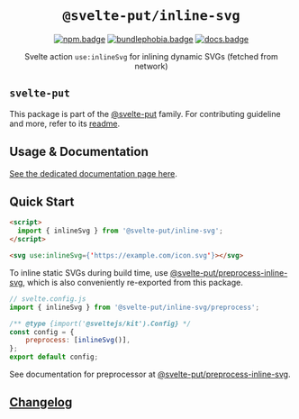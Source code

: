 <div align="center">

# `@svelte-put/inline-svg`

[![npm.badge]][npm] [![bundlephobia.badge]][bundlephobia] [![docs.badge]][docs]

Svelte action `use:inlineSvg` for inlining dynamic SVGs (fetched from network)

</div>

## `svelte-put`

This package is part of the [@svelte-put][github.monorepo] family. For contributing guideline and more, refer to its [readme][github.monorepo].

## Usage & Documentation

[See the dedicated documentation page here][docs].

## Quick Start

```html
<script>
  import { inlineSvg } from '@svelte-put/inline-svg';
</script>

<svg use:inlineSvg={'https://example.com/icon.svg'}></svg>
```

To inline static SVGs during build time, use [@svelte-put/preprocess-inline-svg](https://github.com/vnphanquang/svelte-put/tree/main/packages/preprocessors/inline-svg), which is also conveniently re-exported from this package.

```javascript
// svelte.config.js
import { inlineSvg } from '@svelte-put/inline-svg/preprocess';

/** @type {import('@sveltejs/kit').Config} */
const config = {
	preprocess: [inlineSvg()],
};
export default config;
```

See documentation for preprocessor at [@svelte-put/preprocess-inline-svg](https://svelte-put.vnphanquang.com/docs/preprocess-inline-svg).

## [Changelog][github.changelog]

<!-- github specifics -->

[github.monorepo]: https://github.com/vnphanquang/svelte-put
[github.changelog]: https://github.com/vnphanquang/svelte-put/blob/main/packages/inline-svg/CHANGELOG.md
[github.issues]: https://github.com/vnphanquang/svelte-put/issues?q=

<!-- heading badge -->

[npm.badge]: https://img.shields.io/npm/v/@svelte-put/inline-svg
[npm]: https://www.npmjs.com/package/@svelte-put/inline-svg
[bundlephobia.badge]: https://img.shields.io/bundlephobia/minzip/@svelte-put/inline-svg?label=minzipped
[bundlephobia]: https://bundlephobia.com/package/@svelte-put/inline-svg
[docs]: https://svelte-put.vnphanquang.com/docs/inline-svg
[docs.badge]: https://img.shields.io/badge/-Docs%20Site-blue
